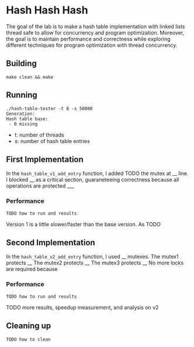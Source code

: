 # Hash Hash Hash
The goal of the lab is to make a hash table implementation with linked lists thread safe to allow for concurrency and program optimization. Moreover, the goal is to maintain performance and correctness while exploring different techniques for program optimization with thread concurrency.

## Building
```shell
make clean && make
```

## Running
```shell
./hash-table-tester -t 8 -s 50000
Generation: 
Hash table base:
 - 0 missing
```
- t: number of threads
- s: number of hash table entries

## First Implementation
In the `hash_table_v1_add_entry` function, I added TODO
the mutex at __ line. I blocked __ as a critical section, guaraneteeing correctness because all operations are protected ___

### Performance
```shell
TODO how to run and results
```
Version 1 is a little slower/faster than the base version. As TODO

## Second Implementation
In the `hash_table_v2_add_entry` function, I used __ mutexes.
The mutex1 protects __
The mutex2 protects __
The mutex3 protects __
No more locks are required because 

### Performance
```shell
TODO how to run and results
```

TODO more results, speedup measurement, and analysis on v2

## Cleaning up
```shell
TODO how to clean
```